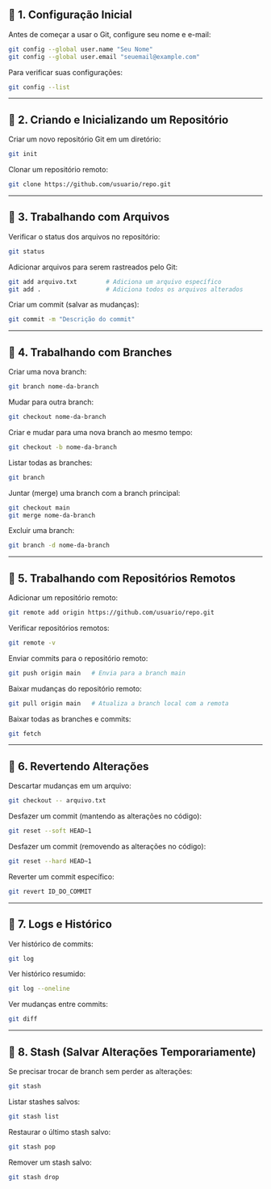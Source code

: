 ## 🔹 **1. Configuração Inicial**
Antes de começar a usar o Git, configure seu nome e e-mail:

```bash
git config --global user.name "Seu Nome"
git config --global user.email "seuemail@example.com"
```

Para verificar suas configurações:

```bash
git config --list
```

---

## 🔹 **2. Criando e Inicializando um Repositório**
Criar um novo repositório Git em um diretório:

```bash
git init
```

Clonar um repositório remoto:

```bash
git clone https://github.com/usuario/repo.git
```

---

## 🔹 **3. Trabalhando com Arquivos**
Verificar o status dos arquivos no repositório:

```bash
git status
```

Adicionar arquivos para serem rastreados pelo Git:

```bash
git add arquivo.txt        # Adiciona um arquivo específico
git add .                  # Adiciona todos os arquivos alterados
```

Criar um commit (salvar as mudanças):

```bash
git commit -m "Descrição do commit"
```

---

## 🔹 **4. Trabalhando com Branches**
Criar uma nova branch:

```bash
git branch nome-da-branch
```

Mudar para outra branch:

```bash
git checkout nome-da-branch
```

Criar e mudar para uma nova branch ao mesmo tempo:

```bash
git checkout -b nome-da-branch
```

Listar todas as branches:

```bash
git branch
```

Juntar (merge) uma branch com a branch principal:

```bash
git checkout main
git merge nome-da-branch
```

Excluir uma branch:

```bash
git branch -d nome-da-branch
```

---

## 🔹 **5. Trabalhando com Repositórios Remotos**
Adicionar um repositório remoto:

```bash
git remote add origin https://github.com/usuario/repo.git
```

Verificar repositórios remotos:

```bash
git remote -v
```

Enviar commits para o repositório remoto:

```bash
git push origin main   # Envia para a branch main
```

Baixar mudanças do repositório remoto:

```bash
git pull origin main   # Atualiza a branch local com a remota
```

Baixar todas as branches e commits:

```bash
git fetch
```

---

## 🔹 **6. Revertendo Alterações**
Descartar mudanças em um arquivo:

```bash
git checkout -- arquivo.txt
```

Desfazer um commit (mantendo as alterações no código):

```bash
git reset --soft HEAD~1
```

Desfazer um commit (removendo as alterações no código):

```bash
git reset --hard HEAD~1
```

Reverter um commit específico:

```bash
git revert ID_DO_COMMIT
```

---

## 🔹 **7. Logs e Histórico**
Ver histórico de commits:

```bash
git log
```

Ver histórico resumido:

```bash
git log --oneline
```

Ver mudanças entre commits:

```bash
git diff
```

---

## 🔹 **8. Stash (Salvar Alterações Temporariamente)**
Se precisar trocar de branch sem perder as alterações:

```bash
git stash
```

Listar stashes salvos:

```bash
git stash list
```

Restaurar o último stash salvo:

```bash
git stash pop
```

Remover um stash salvo:

```bash
git stash drop
```
